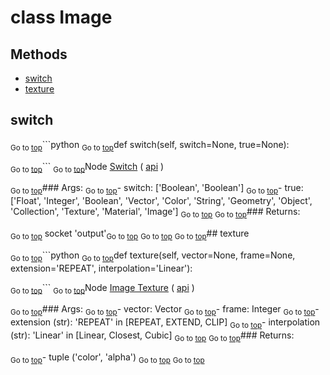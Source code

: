 # class Image




## Methods

- [switch](#switch)
- [texture](#texture)

## switch

<sub>Go to [top](#class-Image)</sub>```python
<sub>Go to [top](#class-Image)</sub>def switch(self, switch=None, true=None):

<sub>Go to [top](#class-Image)</sub>```
<sub>Go to [top](#class-Image)</sub>Node [Switch](https://docs.blender.org/manual/en/latest/modeling/geometry_nodes/utilities/switch.html) ( [api](https://docs.blender.org/api/current/bpy.types.GeometryNodeSwitch.html) )

<sub>Go to [top](#class-Image)</sub>### Args:
<sub>Go to [top](#class-Image)</sub>- switch: ['Boolean', 'Boolean']
<sub>Go to [top](#class-Image)</sub>- true: ['Float', 'Integer', 'Boolean', 'Vector', 'Color', 'String', 'Geometry', 'Object', 'Collection', 'Texture', 'Material', 'Image']
<sub>Go to [top](#class-Image)</sub>
<sub>Go to [top](#class-Image)</sub>### Returns:

<sub>Go to [top](#class-Image)</sub>  socket 'output'<sub>Go to [top](#class-Image)</sub>
<sub>Go to [top](#class-Image)</sub>
<sub>Go to [top](#class-Image)</sub>## texture

<sub>Go to [top](#class-Image)</sub>```python
<sub>Go to [top](#class-Image)</sub>def texture(self, vector=None, frame=None, extension='REPEAT', interpolation='Linear'):

<sub>Go to [top](#class-Image)</sub>```
<sub>Go to [top](#class-Image)</sub>Node [Image Texture](https://docs.blender.org/manual/en/latest/modeling/geometry_nodes/texture/image.html) ( [api](https://docs.blender.org/api/current/bpy.types.GeometryNodeImageTexture.html) )

<sub>Go to [top](#class-Image)</sub>### Args:
<sub>Go to [top](#class-Image)</sub>- vector: Vector
<sub>Go to [top](#class-Image)</sub>- frame: Integer
<sub>Go to [top](#class-Image)</sub>- extension (str): 'REPEAT' in [REPEAT, EXTEND, CLIP]
<sub>Go to [top](#class-Image)</sub>- interpolation (str): 'Linear' in [Linear, Closest, Cubic]
<sub>Go to [top](#class-Image)</sub>
<sub>Go to [top](#class-Image)</sub>### Returns:

<sub>Go to [top](#class-Image)</sub>- tuple ('color', 'alpha')
<sub>Go to [top](#class-Image)</sub>
<sub>Go to [top](#class-Image)</sub>
